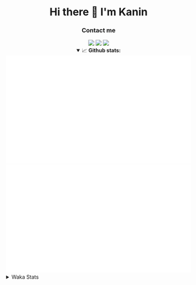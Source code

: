 <div align="center">
 <h1>Hi there 👋 I'm Kanin</h1>
 <h3>Contact me</h3>
 <a href="mailto:im@kanin.dev"><img src="https://img.shields.io/badge/gmail-%23D14836.svg?&style=for-the-badge&logo=gmail&logoColor=white"/></a>
 <a href="https://twitter.com/KaninDev"><img src="https://img.shields.io/badge/twitter-%231DA1F2.svg?&style=for-the-badge&logo=twitter&logoColor=white"/></a>
 <a href="https://www.linkedin.com/in/KaninDev"><img src="https://img.shields.io/badge/linkedin-%230077B5.svg?&style=for-the-badge&logo=linkedin&logoColor=white"/></a>
<details open>
  <summary>📈 <b>Github stats:</b></summary>
  <img src="https://github.com/Kanin/Kanin/blob/master/scripts/GitHubStats/generated/overview.svg"/>
  <img src="https://github.com/Kanin/Kanin/blob/master/scripts/GitHubStats/generated/languages.svg"/>
</details>
</div>

<details>
 <summary>Waka Stats</summary>

<!--START_SECTION:waka-->
![Code Time](http://img.shields.io/badge/Code%20Time-1%2C872%20hrs%2030%20mins-blue)

![Profile Views](http://img.shields.io/badge/Profile%20Views-1-blue)

![Lines of code](https://img.shields.io/badge/From%20Hello%20World%20I%27ve%20Written-21%20Thousand%20lines%20of%20code-blue)

**🐱 My GitHub Data** 

> 🏆 246 Contributions in the Year 2022
 > 
> 📦 88.6 kB Used in GitHub's Storage 
 > 
> 🚫 Not Opted to Hire
 > 
> 📜 15 Public Repositories 
 > 
> 🔑 9 Private Repositories  
 > 
**I'm a Night 🦉** 

```text
🌞 Morning    80 commits     ████░░░░░░░░░░░░░░░░░░░░░   16.63% 
🌆 Daytime    112 commits    █████░░░░░░░░░░░░░░░░░░░░   23.28% 
🌃 Evening    168 commits    ████████░░░░░░░░░░░░░░░░░   34.93% 
🌙 Night      121 commits    ██████░░░░░░░░░░░░░░░░░░░   25.16%

```
📅 **I'm Most Productive on Saturday** 

```text
Monday       56 commits     ███░░░░░░░░░░░░░░░░░░░░░░   11.64% 
Tuesday      49 commits     ██░░░░░░░░░░░░░░░░░░░░░░░   10.19% 
Wednesday    80 commits     ████░░░░░░░░░░░░░░░░░░░░░   16.63% 
Thursday     83 commits     ████░░░░░░░░░░░░░░░░░░░░░   17.26% 
Friday       57 commits     ███░░░░░░░░░░░░░░░░░░░░░░   11.85% 
Saturday     85 commits     ████░░░░░░░░░░░░░░░░░░░░░   17.67% 
Sunday       71 commits     ███░░░░░░░░░░░░░░░░░░░░░░   14.76%

```


📊 **This Week I Spent My Time On** 

```text
⌚︎ Time Zone: America/New_York

💬 Programming Languages: 
Python                   7 hrs 54 mins       ███████████████████████░░   93.46% 
INI                      15 mins             ░░░░░░░░░░░░░░░░░░░░░░░░░   3.12% 
.env file                11 mins             ░░░░░░░░░░░░░░░░░░░░░░░░░   2.22% 
PythonStub               1 min               ░░░░░░░░░░░░░░░░░░░░░░░░░   0.33% 
Log File                 1 min               ░░░░░░░░░░░░░░░░░░░░░░░░░   0.25%

🔥 Editors: 
PyCharm                  8 hrs 27 mins       █████████████████████████   100.0%

🐱‍💻 Projects: 
BotBase.py               8 hrs 27 mins       █████████████████████████   100.0%

💻 Operating System: 
Linux                    8 hrs 27 mins       █████████████████████████   100.0%

```

**I Mostly Code in Python** 

```text
Python                   23 repos            ███████████████████░░░░░░   76.67% 
JavaScript               3 repos             ██░░░░░░░░░░░░░░░░░░░░░░░   10.0% 
Java                     2 repos             █░░░░░░░░░░░░░░░░░░░░░░░░   6.67% 
Kotlin                   1 repo              ░░░░░░░░░░░░░░░░░░░░░░░░░   3.33% 
HTML                     1 repo              ░░░░░░░░░░░░░░░░░░░░░░░░░   3.33%

```


**Timeline**

![Chart not found](https://raw.githubusercontent.com/Kanin/Kanin/master/charts/bar_graph.png) 


 Last Updated on 13/06/2022 08:07:25 UTC
<!--END_SECTION:waka-->
</details>

